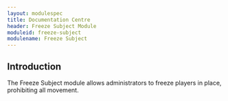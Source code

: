 ```yaml
---
layout: modulespec
title: Documentation Centre
header: Freeze Subject Module
moduleid: freeze-subject
modulename: Freeze Subject
---
```


## Introduction

The Freeze Subject module allows administrators to freeze players in place, prohibiting all movement.
